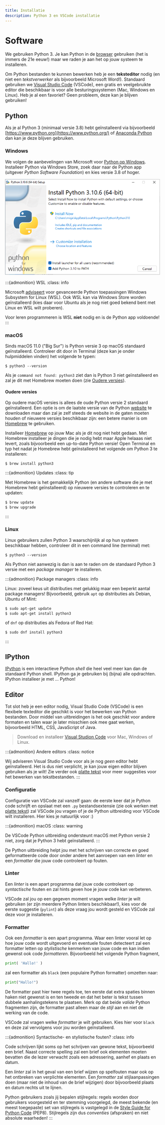 ```yaml
---
title: Installatie
description: Python 3 en VSCode installatie
---
```


# Software

We gebruiken Python 3. Je kan Python in de [browser](python_browser.md) gebruiken (het is immers de 21e eeuw!) maar we raden je aan het op jouw systeem te installeren.

Om Python bestanden te kunnen bewerken heb je een **teksteditor** nodig (en niet een *tekstverwerker* als bijvoorbeeld Microsoft Word!). Standaard gebruiken we [Visual Studio Code](#editor) (VSCode), een gratis en veelgebruikte editor die beschikbaar is voor alle besturingssystemen (Mac, Windows en Linux). Heb je al een favoriet? Geen probleem, deze kan je blijven gebruiken!

## Python

Als je al Python 3 (minimaal versie 3.8) hebt geïnstalleerd via bijvoorbeeld [https://www.python.org](https://www.python.org/) of [Anaconda Python](https://www.anaconda.com/distribution/) dan kan je deze blijven gebruiken.

### Windows

<!--

Windows store:
pip install etc. installeert in andere scripts dir dan store scripts dir die niet in user path staat

vscode:
installeert met pip in user roaming dir oid, ook niet in user path

Oplossing:
Reguliere python install, aan pad laten toevoegen

pip install ipython

*Voor* vscode wordt opgestart
pip install black pylint

-->

We volgen de aanbevelingen van Microsoft voor [Python op Windows](https://docs.microsoft.com/en-us/windows/python/beginners). Installeer Python via Windows Store, zoek daar naar de Python app (uitgever *Python Software Foundation*) en kies versie 3.8 of hoger.

![Python Installer](images/python_installer.png)

:::{admonition} WSL
:class: info

Microsoft [adviseert](https://docs.microsoft.com/en-us/windows/python/) voor gevanceerde Python toepassingen Windows Subsystem for Linux (WSL). Ook WSL kan via Windows Store worden geïnstalleerd (kies daar voor Ubuntu als je nog niet goed bekend bent met Linux en WSL wilt proberen).

Voor leren programmeren is WSL **niet** nodig en is de Python app voldoende!
:::

### macOS

Sinds macOS 11.0 ("Big Sur") is Python versie 3 op macOS standaard geïnstalleerd. Controleer dit door in Terminal (deze kan je onder hulpmiddelen vinden) het volgende te typen:

```console
$ python3 --version
```

Als je `command not found: python3` ziet dan is Python 3 niet geïnstalleerd en zal je dit met Homebrew moeten doen (zie [Oudere versies](#oudere-versies)).

#### Oudere versies

Op oudere macOS versies is allees de oude Python versie 2 standaard geïnstalleerd. Een optie is om de laatste versie van de Python [website](https://www.python.org) te downloaden maar dan zal je zelf steeds de website in de gaten moeten houden of nieuwere versies beschikbaar zijn: een betere manier is om [Homebrew](https://brew.sh/) te gebruiken.

Installeer [Homebrew](https://docs.brew.sh/Installation) op jouw Mac als je dit nog niet hebt gedaan. Met Homebrew installeer je dingen die je nodig hebt maar Apple helaaas niet levert, zoals bijvoorbeeld een up-to-date Python versie! Open Terminal en typ het nadat je Homebrew hebt geïnstalleerd het volgende om Python 3 te installeren:

```console
$ brew install python3
```

:::{admonition} Updates
:class: tip

Met Homebrew is het gemakkelijk Python (en andere software die je met Homebrew hebt geïnstalleerd) op nieuwere versies te controleren en te updaten:

```console
$ brew update
$ brew upgrade
```
:::

### Linux

Linux gebruikers zullen Python 3 waarschijnlijk al op hun systeem beschikbaar hebben, controleer dit in een command line (terminal) met:

```console
$ python3 --version
```

Als Python niet aanwezig is dan is aan te raden om de standaard Python 3 versie met een *package manager* te installeren.

:::{admonition} Package managers
:class: info

Linux: zoveel keus uit distributies met gelukkig maar een beperkt aantal package managers! Bijvoorbeeld, gebruik `apt` op distributies als Debian, Ubuntu of Mint:

```console
$ sudo apt-get update
$ sudo apt-get install python3
```

of `dnf` op distributies als Fedora of Red Hat:

```console
$ sudo dnf install python3
```
:::

## IPython

[IPython](https://ipython.readthedocs.io/en/stable/) is een interactieve Python *shell* die heel veel meer kan dan de standaard Python shell. IPython ga je gebruiken bij (bijna) alle opdrachten. IPython installeer je met ... Python!

## Editor

Tot slot heb je een editor nodig, Visual Studio Code (VSCode) is een flexibele texteditor die geschikt is voor het bewerken van Python bestanden. Door middel van uitbreidingen is het ook geschikt voor andere formaten en talen waar je later misschien ook mee gaat werken, bijvoorbeeld HTML, CSS, JavaScript of Java.

> Download en installeer [Visual Studion Code](https://code.visualstudio.com/download) voor Mac, Windows of Linux.

:::{admonition} Andere editors
:class: notice

Wij adviseren Visual Studio Code voor als je nog *geen* editor hebt geïnstalleerd. Het is dus niet verplicht, je kan jouw eigen editor blijven gebruiken als je wilt! Zie verder ook [platte tekst](/support/plain_text/index) voor meer suggesties voor het bewerken van tekstbestanden.
:::

### Configuratie

Configuratie van VSCode zal vanzelf gaan: de eerste keer dat je Python code schrijft en opslaat met een `.py` bestandsextensie (zie ook werken met [platte tekst](/support/plain_text/index)) zal VSCode jou vragen of je de Python uitbreiding voor VSCode wilt installeren. Hier kies je natuurlijk voor :)

:::{admonition} macOS
:class: warning

De VSCode Python uitbreiding ondersteunt macOS met Python versie 2 niet, zorg dat je Python 3 hebt geïnstalleerd.
:::

De Python uitbreiding helpt jou met het schrijven van correcte en goed geformatteerde code door onder andere het aanroepen van een *linter* en een *formatter* die jouw code controleert op fouten.

### Linter

Een *linter* is een apart programma dat jouw code controleert op *syntactische* fouten en zal hints geven hoe je jouw code kan verbeteren.

VSCode zal jou op een gegeven moment vragen welke *linter* je wilt gebruiken (er zijn meerdere Python linters beschikbaar!), kies voor de eerste suggestie (`pylint`) als deze vraag jou wordt gesteld en VSCode zal deze voor je installeren.

### Formatter

Ook een *formatter* is een apart programma. Waar een linter vooral let op hoe jouw code wordt uitgevoerd en eventuele fouten detecteert zal een formatter letten op *stylistische* kenmerken van jouw code en kan indien gewenst ook code *formatteren*. Bijvoorbeeld het volgende Python fragment,

```python
print( 'Hallo!' )
```

zal een formatter als `black` (een populaire Python formatter) omzetten naar:

```python
print("Hallo!")
```

De formatter past hier twee regels toe, ten eerste dat extra spaties binnen haken niet gewenst is en ten tweede en dat het beter is tekst tussen dubbele aanhalingstekens te plaatsen. Merk op dat beide *valide* Python fragmenten zijn, de formatter past alleen maar de *stijl* aan en niet de werking van de code.

<!--
TODO gebruik formatter is optioneel, een aanroep (Ctrl-Shift-i Windows/Linux, Mac ?) zal vragen welke formatter VSCode moet installeren en gebruiken
-->

VSCode zal vragen welke *formatter* je wilt gebruiken. Kies hier voor `black` en deze zal vervolgens voor jou worden geïnstalleerd.

:::{admonition} Syntactische- en stylistische fouten?
:class: info

Code schrijven lijkt soms op het schrijven van gewone tekst, bijvoorbeeld een brief. Naast correcte spelling zal een brief ook elementen moeten bevatten die de lezer verwacht zoals een adressering, aanhef en plaats en datum.

Een *linter* zal in het geval van een brief wijzen op spelfouten maar ook op het ontbreken van verplichte elementen. Een *formatter* zal stijlaanpassingen doen (maar niet de inhoud van de brief wijzigen) door bijvoorbeeld plaats en datum rechts uit te lijnen.

Python gebruikers zoals jij bepalen stijlregels: regels worden door  gebruikers voorgesteld en ter stemming voorgelegd, de meest bekende (en meest toegepaste) set van stijlregels is vastgelegd in de [Style Guide for Python Code](https://www.python.org/dev/peps/pep-0008/) (PEP8). Stijlregels zijn dus *conventies* (afspraken) en niet absolute waarheden!
:::
